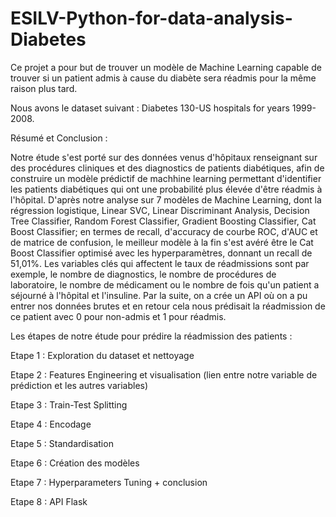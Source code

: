 # ESILV-Python-for-data-analysis-Diabetes

Ce projet a pour but de trouver un modèle de Machine Learning capable de trouver si un patient admis à cause du diabète sera réadmis pour la même raison plus tard.

Nous avons le dataset suivant : Diabetes 130-US hospitals for years 1999-2008.

Résumé et Conclusion :

Notre étude s'est porté sur des données venus d'hôpitaux renseignant sur des procédures cliniques et des diagnostics de patients diabétiques, afin de construire un modèle prédictif de machhine learning permettant d'identifier les patients diabétiques qui ont une probabilité plus élevée d'être réadmis à l'hôpital. D'après notre analyse sur 7 modèles de Machine Learning, dont la régression logistique, Linear SVC, Linear Discriminant Analysis, Decision Tree Classifier, Random Forest Classifier, Gradient Boosting Classifier, Cat Boost Classifier; en termes de recall, d'accuracy de courbe ROC, d'AUC et de matrice de confusion, le meilleur modèle à la fin s'est avéré être le Cat Boost Classifier optimisé avec les hyperparamètres, donnant un recall de 51,01%. Les variables clés qui affectent le taux de réadmissions sont par exemple, le nombre de diagnostics, le nombre de procédures de laboratoire, le nombre de médicament ou le nombre de fois qu'un patient a séjourné à l'hôpital et l'insuline. Par la suite, on a crée un API où on a pu entrer nos données brutes et en retour cela nous prédisait la réadmission de ce patient avec 0 pour non-admis et 1 pour réadmis.

Les étapes de notre étude pour prédire la réadmission des patients :

Etape 1 : Exploration du dataset et nettoyage​

Etape 2 : Features Engineering et visualisation (lien entre notre variable de prédiction et les autres variables)​

Etape 3 : Train-Test Splitting​

Etape 4 : Encodage​

Etape 5 : Standardisation​

Etape 6 : Création des modèles​

Etape 7 : Hyperparameters Tuning + conclusion

Etape 8 : API Flask

